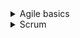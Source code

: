 <details><summary>Agile basics</summary>
    <p><b>Agile</b> - это метод управления проектами, основанный на пошаговом выполнении задач. Он подходит для ситуаций, 
        где присутствует риск неожиданных изменений, и нельзя спланировать рабочий процесс до конца. К подобным ситуациям 
        относится разработка программных продуктов
    </p>
    <p>Метод Agile предполагает готовность к изменениям на каждом этапе разработки проекта. По мере выполнения работы 
        можно изменять приоритеты и возвращаться к изменению уже готовых частей продукта
    </p>
    <ol>4 основных принципа Agile:
        <li><b>Люди и отношения между ними важнее, чем процессы и инструменты</b> - Основой разработки продукта является 
            коммуникация между клиентом и командой исполнителей, а также 
            между членами команды. Если не достигнуто взаимопонимание, то налаженные процессы будут бесполезными. Гибкое 
            управление проектами предполагает, что участвующие в разработке люди быстро обмениваются информацией и правильно 
            понимают друг друга
        </li>
        <li><b>Работающая программа важнее, чем составление документации</b> - Классические методики для управления проектами 
            включают оформление большого количества документов: технических требований, спецификаций, проектной сметы, 
            плана испытаний продукта и плана утверждения результатов. Оформление документов занимает много времени.
            Методика эджайл ограничивает бюрократию. Она предполагает оформление только необходимых документов. Заменой 
            проектной документации часто становится файл с названием User Stories. В нем содержится список задач, 
            составленный на основе приоритетов заказчика. Этого достаточно для разработки продукта без бюрократических формальностей
        </li>
        <li><b>Сотрудничество с клиентом важнее, чем согласование условий договора</b> - В классической схеме управления 
            проектами заказчик участвует только в начале и конце рабочего процесса. Он определяет требования к продукту и
            сроки разработки, а затем принимает готовый результат и дает обратную связь. Методика предполагает активное
            вовлечение заказчика в процесс разработки. Он сотрудничает со специалистами на всех этапах процесса. Подход 
            помогает быстро достигнуть взаимопонимания и завершить разработку без срыва дедлайнов
        </li>
        <li><b>Быстрая реакция на изменения вместо следования изначальному плану</b> - Классическая методика управления
            проектами предполагает внесение правок на последнем этапе работы. Но эта стратегия не подходит для digital. 
            Если откладывать внесение изменений, может быть поздно усиливать команду новыми специалистами или сдвигать 
            сроки сдачи проекта
        </li>
    </ol>
    <p>Соблюдение принципов Agile помогает команде быстро реагировать на возникающие проблемы и легко адаптироваться к 
        изменению условий работы. Подход позволяет сократить затраты времени и усилий на разработку продукта
    </p>
    <img src="https://synergy.ru/assets/upload/news/academy/154.4.jpg" width="50%">
</details>

<details><summary>Scrum</summary>
    <p><b>Scrum</b> - это подход к разработке продуктов в постоянно изменяющихся условиях. Agile и Scrum не противоречат 
        друг другу. Методика управления проектами Scrum реализуется в рамках философии Agile
    </p>
    <p>Метод Scrum дает готовый набор инструментов для решения задач в рамках Agile</p>
    <ol>3 основных принципа
        <li><b>Прозрачность</b> - У каждого участника команды есть полная информация о проекте</li>
        <li><b>Гибкость</b> - Направление деятельности команды может поменять вектор</li>
        <li><b>Развитие</b> - Команда стремится улучшать продукт и совершенствовать процесс разработки</li>
    </ol>
    <p>Разработка продукта по методике Scrum делится на этапы, которые называются спринтами. Этапы занимают одинаковое время. 
       Продолжительность спринта может составлять 1-4 недели. В начале спринта выполняется постановка целей, а в конце проводится анализ результатов
    </p>
    <ol>Этапы внедрения Scrum подхода:
        <li>Составить бэклог с задачами, которые нужно выполнить</li>
        <li>Распределить задачи по степени приоритетности</li>
        <li>Определиться с продолжительностью спринта</li>
        <li>Сформировать постоянную команду для работы над проектами</li>
        <li>Каждый день проводить собрание и планировать время выполнения задач</li>
        <li>Контролировать сроки, используя диаграмму сгорания проекта</li>
        <li>После завершения каждого спринта демонстрировать продукт заказчику</li>
    </ol>
    <p>Участник команды должен ответить на эти вопросы за 3-5 минут. Сбор обратной связи не должен превращаться в 
        обсуждение проекта или дискуссии о задачах. Это мероприятие проводится для руководителя, который должен увидеть 
        и устранить трудности, мешающие работе команды
    </p>
    <p>При завершении спринта проводится ретроспектива. Участники команды выражают свое мнение о позитивных и негативных
        моментах прошедшего спринта. Сотрудники предлагают идеи, как можно работать быстрее избежать возможных проблем. 
        В ходе ретроспективы проводится корректировка бэклога и определяются задачи на следующий спринт
    </p>
</details>